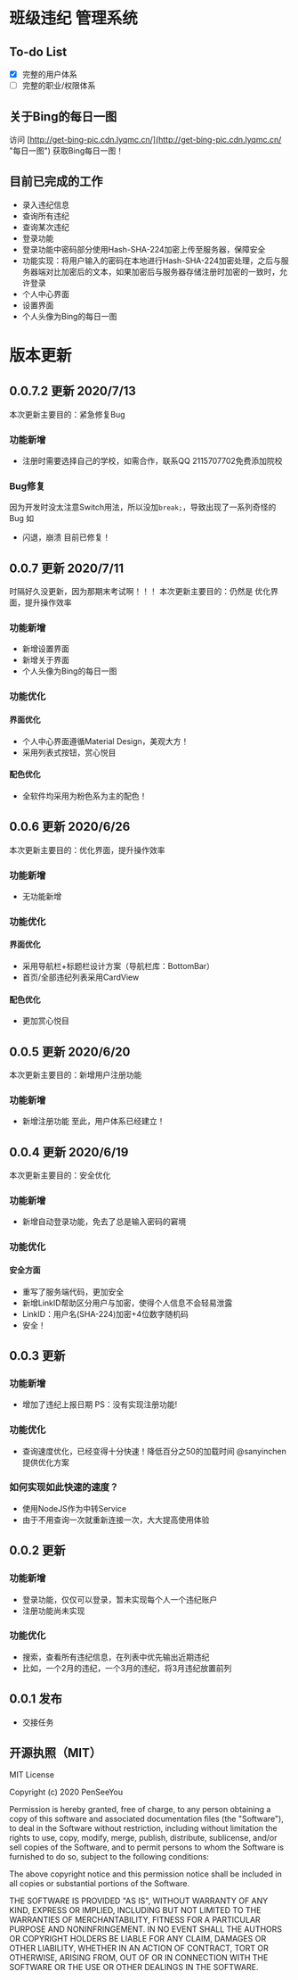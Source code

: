 # 班级违纪 管理系统

## To-do List
- [x] 完整的用户体系
- [ ] 完整的职业/权限体系

## 关于Bing的每日一图
访问 [http://get-bing-pic.cdn.lyqmc.cn/](http://get-bing-pic.cdn.lyqmc.cn/ "每日一图") 获取Bing每日一图！

## 目前已完成的工作
- 录入违纪信息 
- 查询所有违纪 
- 查询某次违纪 
- 登录功能 
- 登录功能中密码部分使用Hash-SHA-224加密上传至服务器，保障安全 
- 功能实现：将用户输入的密码在本地进行Hash-SHA-224加密处理，之后与服务器端对比加密后的文本，如果加密后与服务器存储注册时加密的一致时，允许登录 
- 个人中心界面 
- 设置界面 
- 个人头像为Bing的每日一图 

# 版本更新 
## 0.0.7.2 更新 2020/7/13 
本次更新主要目的：紧急修复Bug 
### 功能新增 
- 注册时需要选择自己的学校，如需合作，联系QQ 2115707702免费添加院校 
### Bug修复 
因为开发时没太注意Switch用法，所以没加``break;``，导致出现了一系列奇怪的Bug 
如 
- 闪退，崩溃 
目前已修复！ 

## 0.0.7 更新 2020/7/11
时隔好久没更新，因为那期末考试啊！！！ 
本次更新主要目的：仍然是 优化界面，提升操作效率  
### 功能新增 
- 新增设置界面  
- 新增关于界面  
- 个人头像为Bing的每日一图  
### 功能优化 
#### 界面优化 
- 个人中心界面遵循Material Design，美观大方！  
- 采用列表式按钮，赏心悦目  
#### 配色优化 
- 全软件均采用为粉色系为主的配色！  

## 0.0.6 更新 2020/6/26 
本次更新主要目的：优化界面，提升操作效率   
### 功能新增 
- 无功能新增   
### 功能优化 
#### 界面优化 
- 采用导航栏+标题栏设计方案（导航栏库：BottomBar）   
- 首页/全部违纪列表采用CardView   
#### 配色优化
- 更加赏心悦目   

## 0.0.5 更新 2020/6/20
本次更新主要目的：新增用户注册功能
### 功能新增
- 新增注册功能
至此，用户体系已经建立！

## 0.0.4 更新 2020/6/19
本次更新主要目的：安全优化
### 功能新增
- 新增自动登录功能，免去了总是输入密码的窘境

### 功能优化
#### 安全方面
- 重写了服务端代码，更加安全
- 新增LinkID帮助区分用户与加密，使得个人信息不会轻易泄露
- LinkID：用户名(SHA-224)加密+4位数字随机码
- 安全！

## 0.0.3 更新
### 功能新增
- 增加了违纪上报日期
PS：没有实现注册功能!

### 功能优化
- 查询速度优化，已经变得十分快速！降低百分之50的加载时间
@sanyinchen提供优化方案

### 如何实现如此快速的速度？
- 使用NodeJS作为中转Service
- 由于不用查询一次就重新连接一次，大大提高使用体验

## 0.0.2 更新
### 功能新增
- 登录功能，仅仅可以登录，暂未实现每个人一个违纪账户
 - 注册功能尚未实现

### 功能优化
- 搜索，查看所有违纪信息，在列表中优先输出近期违纪
 - 比如，一个2月的违纪，一个3月的违纪，将3月违纪放置前列

## 0.0.1 发布
- 交接任务

## 开源执照（MIT）
MIT License

Copyright (c) 2020 PenSeeYou

Permission is hereby granted, free of charge, to any person obtaining a copy
of this software and associated documentation files (the "Software"), to deal
in the Software without restriction, including without limitation the rights
to use, copy, modify, merge, publish, distribute, sublicense, and/or sell
copies of the Software, and to permit persons to whom the Software is
furnished to do so, subject to the following conditions:

The above copyright notice and this permission notice shall be included in all
copies or substantial portions of the Software.

THE SOFTWARE IS PROVIDED "AS IS", WITHOUT WARRANTY OF ANY KIND, EXPRESS OR
IMPLIED, INCLUDING BUT NOT LIMITED TO THE WARRANTIES OF MERCHANTABILITY,
FITNESS FOR A PARTICULAR PURPOSE AND NONINFRINGEMENT. IN NO EVENT SHALL THE
AUTHORS OR COPYRIGHT HOLDERS BE LIABLE FOR ANY CLAIM, DAMAGES OR OTHER
LIABILITY, WHETHER IN AN ACTION OF CONTRACT, TORT OR OTHERWISE, ARISING FROM,
OUT OF OR IN CONNECTION WITH THE SOFTWARE OR THE USE OR OTHER DEALINGS IN THE
SOFTWARE.
